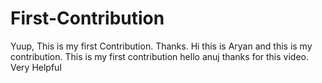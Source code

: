# First-Contribution
Yuup, This is my first Contribution.
Thanks.
Hi this is Aryan and this is my contribution.
This is my first contribution
hello anuj thanks for this video. Very Helpful
